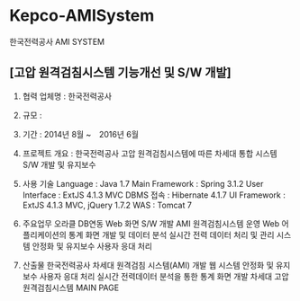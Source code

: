 

# Kepco-AMISystem
한국전력공사 AMI SYSTEM


## [고압 원격검침시스템 기능개선 및 S/W 개발]

1. 협력 업체명 : 한국전력공사
2. 규모 :
3. 기간 : 2014년 8월 ~　2016년 6월
4. 프로젝트 개요 : 한국전력공사 고압 원격검침시스템에 따른 차세대 통합 시스템 S/W 개발 및 유지보수

5. 사용 기술 
 Language : Java 1.7
 Main Framework : Spring 3.1.2
 User Interface : ExtJS 4.1.3 MVC
 DBMS 접속 : Hibernate 4.1.7
 UI Framework : ExtJS 4.1.3 MVC, jQuery 1.7.2
 WAS : Tomcat 7

6. 주요업무
 오라클 DB연동 Web 화면 S/W 개발
 AMI 원격검침시스템 운영
 Web 어플리케이션의 통계 화면 개발 및 데이터 분석
 실시간 전력 데이터 처리 및 관리
 시스템 안정화 및 유지보수 사용자 응대 처리

7. 산출물
 한국전력공사 차세대 원격검침 시스템(AMI) 개발
 웹 시스템 안정화 및 유지보수 사용자 응대 처리
 실시간 전력데이터 분석을 통한 통계 화면 개발
 차세대 고압원격검침시스템 MAIN PAGE

